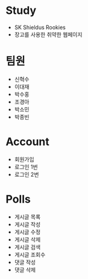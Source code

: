 # Study
- SK Shieldus Rookies
- 장고를 사용한 취약한 웹페이지

# 팀원
- 신혁수
- 이대재
- 박수홍
- 조경아
- 박소민
- 박종빈

# Account
- 회원가입
- 로그인 1번
- 로그인 2번

# Polls
- 게시글 목록
- 게시글 작성
- 게시글 수정
- 게시글 삭제
- 게시글 검색
- 게시글 조회수
- 댓글 작성
- 댓글 삭제
